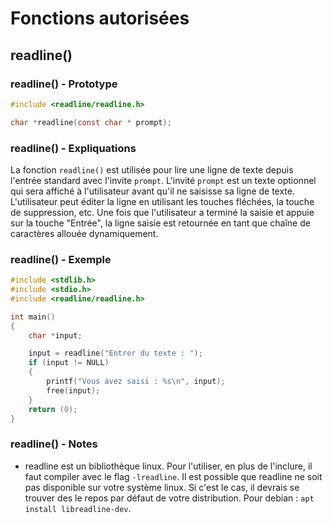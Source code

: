 # Fonctions autorisées

## readline()

### readline() - Prototype

```c
#include <readline/readline.h>

char *readline(const char * prompt);
```

### readline() - Expliquations

La fonction `readline()` est utilisée pour lire une ligne de texte depuis l'entrée standard avec l'invite `prompt`. L'invité `prompt` est un texte optionnel qui sera  affiché à l'utilisateur avant qu'il ne saisisse sa ligne de texte. L'utilisateur peut éditer la ligne en utilisant les touches fléchées, la touche de suppression, etc. Une fois que l'utilisateur a terminé la saisie et appuie sur la touche "Entrée", la ligne saisie est retournée en tant que chaîne de caractères allouée dynamiquement.

### readline() - Exemple

```c
#include <stdlib.h>
#include <stdio.h>
#include <readline/readline.h>

int main()
{
	char *input;

	input = readline("Entrer du texte : ");
	if (input != NULL)
	{
		printf("Vous avez saisi : %s\n", input);
		free(input);
	}
	return (0);
}
```

### readline() - Notes

- readline est un bibliothèque linux. Pour l'utiliser, en plus de l'inclure, il faut compiler avec le flag `-lreadline`. Il est possible que readline ne soit pas disponible sur votre système linux. Si c'est le cas, il devrais se trouver des le repos par défaut de votre distribution. Pour debian : `apt install libreadline-dev`.
